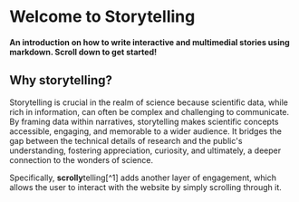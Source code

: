 # Welcome to Storytelling <!--{ as="video" mode="hero" src="https://dlmultimedia.esa.int/download/public/videos/2023/06/010/2306_010_AR_EN.mp4" }-->
#### An introduction on how to write interactive and multimedial stories using markdown. Scroll down to get started! <!--{ style="font-size:1rem;opacity:0.7;margin-top:1rem;" }-->



## Why storytelling?

Storytelling is crucial in the realm of science because scientific data, while rich in information, can often be complex and challenging to communicate. By framing data within narratives, storytelling makes scientific concepts accessible, engaging, and memorable to a wider audience. It bridges the gap between the technical details of research and the public's understanding, fostering appreciation, curiosity, and ultimately, a deeper connection to the wonders of science.

Specifically, **scrolly**telling[^1] adds another layer of engagement, which allows the user to interact with the website by simply scrolling through it.
